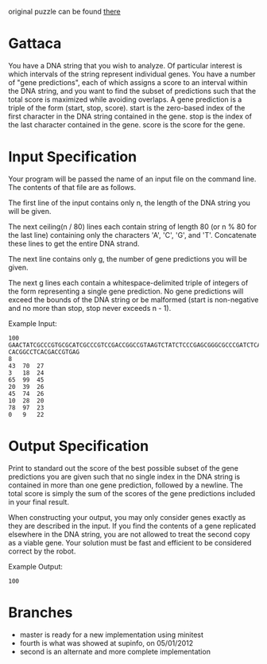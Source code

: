 original puzzle can be found [there](http://www.facebook.com/careers/puzzles.php?puzzle_id=15)

Gattaca
=======

You have a DNA string that you wish to analyze. Of particular interest is which intervals of the string represent individual genes. You have a number of "gene predictions", each of which assigns a score to an interval within the DNA string, and you want to find the subset of predictions such that the total score is maximized while avoiding overlaps. A gene prediction is a triple of the form (start, stop, score). start is the zero-based index of the first character in the DNA string contained in the gene. stop is the index of the last character contained in the gene. score is the score for the gene.


Input Specification
===================

Your program will be passed the name of an input file on the command line. The contents of that file are as follows.

The first line of the input contains only n, the length of the DNA string you will be given.

The next ceiling(n / 80) lines each contain string of length 80 (or n % 80 for the last line) containing only the characters 'A', 'C', 'G', and 'T'. Concatenate these lines to get the entire DNA strand.

The next line contains only g, the number of gene predictions you will be given.

The next g lines each contain a whitespace-delimited triple of integers of the form
 <start> <stop> <score>
representing a single gene prediction. No gene predictions will exceed the bounds of the DNA string or be malformed (start is non-negative and no more than stop, stop never exceeds n - 1).

Example Input:

    100
    GAACTATCGCCCGTGCGCATCGCCCGTCCGACCGGCCGTAAGTCTATCTCCCGAGCGGGCGCCCGATCTCAAGTGCACCT
    CACGGCCTCACGACCGTGAG
    8
    43  70  27
    3   18  24
    65  99  45
    20  39  26
    45  74  26
    10  28  20
    78  97  23
    0   9   22



Output Specification
====================

Print to standard out the score of the best possible subset of the gene predictions you are given such that no single index in the DNA string is contained in more than one gene prediction, followed by a newline. The total score is simply the sum of the scores of the gene predictions included in your final result.

When constructing your output, you may only consider genes exactly as they are described in the input. If you find the contents of a gene replicated elsewhere in the DNA string, you are not allowed to treat the second copy as a viable gene. Your solution must be fast and efficient to be considered correct by the robot.

Example Output:

    100

Branches
========

* master is ready for a new implementation using minitest
* fourth is what was showed at supinfo, on 05/01/2012
* second is an alternate and more complete implementation
